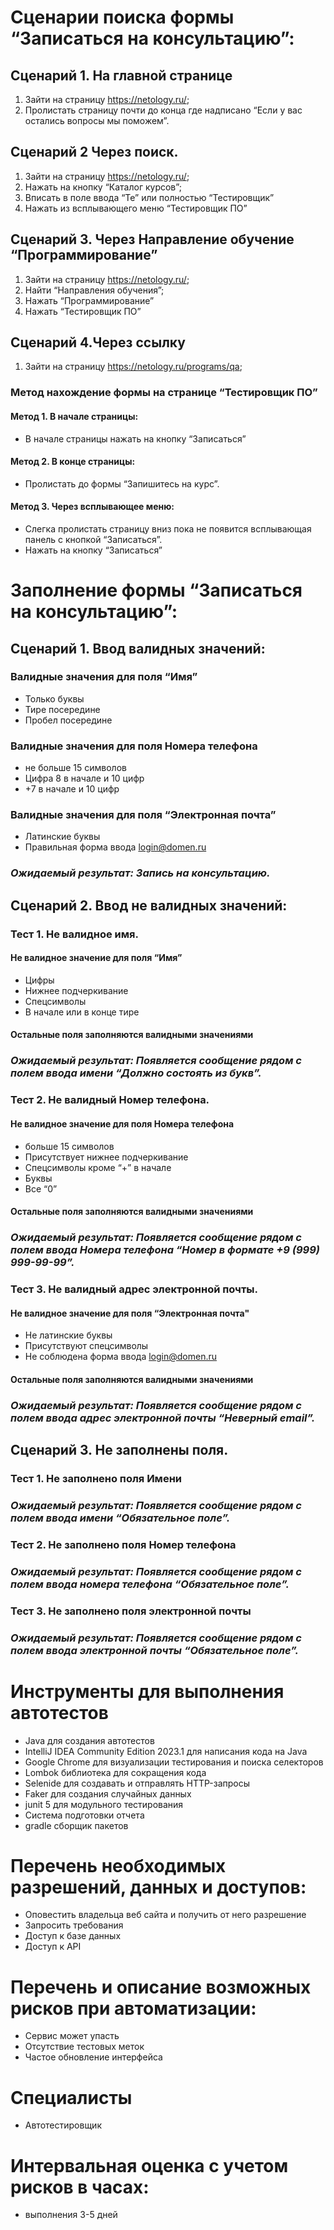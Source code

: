 # Сценарии поиска формы “Записаться на консультацию”:
## Сценарий 1. На главной странице
1. Зайти на страницу https://netology.ru/;
2. Пролистать страницу почти до конца где надписано “Если у вас остались вопросы мы поможем”.

## Сценарий 2 Через поиск.
1. Зайти на страницу https://netology.ru/;
2. Нажать на кнопку “Каталог курсов”;
3. Вписать в поле ввода “Те” или полностью “Тестировщик”
4. Нажать из всплывающего меню “Тестировщик ПО”

## Сценарий 3. Через Направление обучение “Программирование”
1. Зайти на страницу https://netology.ru/;
2. Найти “Направления обучения”;
3. Нажать “Программирование”
4. Нажать “Тестировщик ПО”

## Сценарий 4.Через ссылку
1. Зайти на страницу https://netology.ru/programs/qa;


### Метод нахождение формы на странице “Тестировщик ПО”

#### Метод 1. В начале страницы:
- В начале страницы нажать на кнопку “Записаться”
#### Метод 2. В конце страницы:
- Пролистать до формы “Запишитесь на курс”.
#### Метод 3. Через всплывающее меню:
- Слегка пролистать страницу вниз пока не появится всплывающая панель с кнопкой “Записаться”.
- Нажать на кнопку “Записаться”

# Заполнение формы “Записаться на консультацию”:
## Сценарий 1. Ввод валидных значений:
### Валидные значения для поля “Имя”
- Только буквы
- Тире посередине
- Пробел посередине
### Валидные значения для поля Номера телефона
- не больше 15 символов
- Цифра 8 в начале и 10 цифр
- +7 в начале и 10 цифр
### Валидные значения для поля “Электронная почта”
- Латинские буквы
- Правильная форма ввода login@domen.ru
### *Ожидаемый результат: Запись на консультацию.*

## Сценарий 2. Ввод не валидных значений:
### Тест 1. Не валидное имя.
#### Не валидное значение для поля “Имя”
- Цифры
- Нижнее подчеркивание
- Спецсимволы
- В начале или в конце тире
#### Остальные поля заполняются валидными значениями
### *Ожидаемый результат: Появляется сообщение рядом с полем ввода имени “Должно состоять из букв”.*
### Тест 2. Не валидный Номер телефона.
#### Не валидное значение для поля Номера телефона
- больше 15 символов
- Присутствует нижнее подчеркивание
- Спецсимволы кроме “+” в начале
- Буквы
- Все “0”
#### Остальные поля заполняются валидными значениями
### *Ожидаемый результат: Появляется сообщение рядом с полем ввода Номера телефона “Номер в формате +9 (999) 999-99-99”.*
### Тест 3. Не валидный адрес электронной почты.
#### Не валидное значение для поля “Электронная почта"
- Не латинские буквы
- Присутствуют спецсимволы
- Не соблюдена форма ввода login@domen.ru
#### Остальные поля заполняются валидными значениями
### *Ожидаемый результат: Появляется сообщение рядом с полем ввода адрес электронной почты “Неверный email”.*

## Сценарий 3. Не заполнены поля.
### Тест 1. Не заполнено поля Имени
### *Ожидаемый результат: Появляется сообщение рядом с полем ввода имени “Обязательное поле”.*
### Тест 2. Не заполнено поля Номер телефона
### *Ожидаемый результат: Появляется сообщение рядом с полем ввода номера телефона “Обязательное поле”.*
### Тест 3. Не заполнено поля электронной почты
### *Ожидаемый результат: Появляется сообщение рядом с полем ввода электронной почты “Обязательное поле”.*

# Инструменты для выполнения автотестов
- Java для создания автотестов
- IntelliJ IDEA Community Edition 2023.1 для написания кода на Java
- Google Chrome для визуализации тестирования и поиска селекторов
- Lombok библиотека для сокращения кода
- Selenide для создавать и отправлять HTTP-запросы
- Faker для создания случайных данных
- junit 5 для модульного тестирования
- Система подготовки отчета
- gradle сборщик пакетов

# Перечень необходимых разрешений, данных и доступов:
- Оповестить владельца веб сайта и получить от него разрешение
- Запросить требования
- Доступ к базе данных
- Доступ к API

# Перечень и описание возможных рисков при автоматизации:
- Сервис может упасть
- Отсутствие тестовых меток
- Частое обновление интерфейса

# Специалисты
- Автотестировщик

# Интервальная оценка с учетом рисков в часах:
- выполнения 3-5 дней
